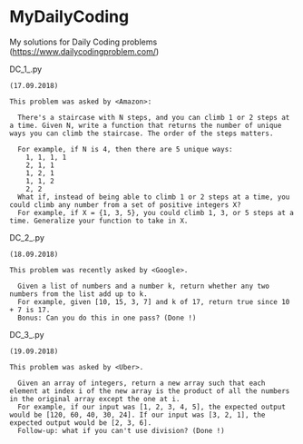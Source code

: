 # MyDailyCoding
My solutions for Daily Coding problems (https://www.dailycodingproblem.com/)

DC_1_.py

    (17.09.2018)

    This problem was asked by <Amazon>:
    
      There's a staircase with N steps, and you can climb 1 or 2 steps at a time. Given N, write a function that returns the number of unique ways you can climb the staircase. The order of the steps matters.

      For example, if N is 4, then there are 5 unique ways:
        1, 1, 1, 1
        2, 1, 1
        1, 2, 1
        1, 1, 2
        2, 2
      What if, instead of being able to climb 1 or 2 steps at a time, you could climb any number from a set of positive integers X? 
      For example, if X = {1, 3, 5}, you could climb 1, 3, or 5 steps at a time. Generalize your function to take in X.
        

DC_2_.py
    
    (18.09.2018)
    
    This problem was recently asked by <Google>.

      Given a list of numbers and a number k, return whether any two numbers from the list add up to k.
      For example, given [10, 15, 3, 7] and k of 17, return true since 10 + 7 is 17.
      Bonus: Can you do this in one pass? (Done !)

DC_3_.py
    
    (19.09.2018)
    
    This problem was asked by <Uber>.

      Given an array of integers, return a new array such that each element at index i of the new array is the product of all the numbers in the original array except the one at i.
      For example, if our input was [1, 2, 3, 4, 5], the expected output would be [120, 60, 40, 30, 24]. If our input was [3, 2, 1], the expected output would be [2, 3, 6].
      Follow-up: what if you can't use division? (Done !)
